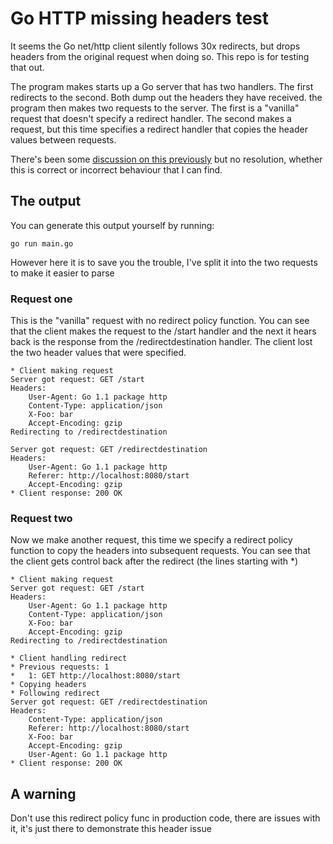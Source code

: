 # Go HTTP missing headers test

It seems the Go net/http client silently follows 30x redirects, but drops headers from the original request when doing so. This repo is for testing that out.

The program makes starts up a Go server that has two handlers. The first redirects to the second. Both dump out the headers they have received. the program then makes two requests to the server. The first is a "vanilla" request that doesn't specify a redirect handler. The second makes a request, but this time specifies a redirect handler that copies the header values between requests.

There's been some [discussion on this previously](http://grokbase.com/t/gg/golang-nuts/136syegzsc/go-nuts-net-http-redirection-and-headers) but no resolution, whether this is correct or incorrect behaviour that I can find.

## The output

You can generate this output yourself by running:

    go run main.go

However here it is to save you the trouble, I've split it into the two requests to make it easier to parse

### Request one

This is the "vanilla" request with no redirect policy function. You can see that the client makes the request to the /start handler and the next it hears back is the response from the /redirectdestination handler. The client lost the two header values that were specified.

    * Client making request
    Server got request: GET /start
    Headers:
    	User-Agent: Go 1.1 package http
    	Content-Type: application/json
    	X-Foo: bar
    	Accept-Encoding: gzip
    Redirecting to /redirectdestination

    Server got request: GET /redirectdestination
    Headers:
    	User-Agent: Go 1.1 package http
    	Referer: http://localhost:8080/start
    	Accept-Encoding: gzip
    * Client response: 200 OK

### Request two

Now we make another request, this time we specify a redirect policy function to copy the headers into subsequent requests. You can see that the client gets control back after the redirect (the lines starting with *)

    * Client making request
    Server got request: GET /start
    Headers:
    	User-Agent: Go 1.1 package http
    	Content-Type: application/json
    	X-Foo: bar
    	Accept-Encoding: gzip
    Redirecting to /redirectdestination

    * Client handling redirect
    * Previous requests: 1
    * 	1: GET http://localhost:8080/start
    * Copying headers
    * Following redirect
    Server got request: GET /redirectdestination
    Headers:
    	Content-Type: application/json
    	Referer: http://localhost:8080/start
    	X-Foo: bar
    	Accept-Encoding: gzip
    	User-Agent: Go 1.1 package http
    * Client response: 200 OK

## A warning

Don't use this redirect policy func in production code, there are issues with it, it's just there to demonstrate this header issue
